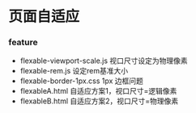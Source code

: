 # 页面自适应

### feature

- flexable-viewport-scale.js 视口尺寸设定为物理像素
- flexable-rem.js 设定rem基准大小
- flexable-border-1px.css 1px 边框问题
- flexableA.html 自适应方案1，视口尺寸=逻辑像素
- flexableB.html 自适应方案2，视口尺寸=物理像素